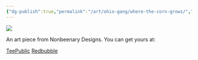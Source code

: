 ```yaml
---
{"dg-publish":true,"permalink":"/art/ohio-gang/where-the-corn-grows/","title":"Where The Corn Grows","tags":["Art","Ohio"]}
---
```



![](https://baserow-media.ams3.digitaloceanspaces.com/user_files/ARNO6UqHP275e6Y8Q36p0OeRUa08f8el_e9682c0c48931835e840ea022c20531dce1c3615b06d37adf372ff3864b9f49a.png)

An art piece from Nonbeenary Designs. You can get yours at:

[TeePublic]()
[Redbubble]()
